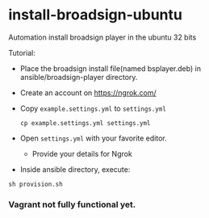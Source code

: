 # install-broadsign-ubuntu
Automation install broadsign player in the ubuntu 32 bits

Tutorial:

- Place the broadsign install file(named bsplayer.deb) in ansible/broadsign-player directory.

- Create an account on https://ngrok.com/

- Copy `example.settings.yml` to `settings.yml`

    `cp example.settings.yml settings.yml`

- Open `settings.yml` with your favorite editor.

  * Provide your details for Ngrok

- Inside ansible directory, execute:
```
sh provision.sh
```

### Vagrant not fully functional yet.
